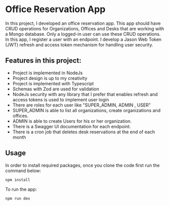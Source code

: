 # Office Reservation App

In this project, I developed an office reservation app. This app should have CRUD operations for Organizations, Offices and Desks that are working with a Mongo database. Only a logged-in user can use these CRUD operations. In this app, I register a user with an endpoint. I develop a Jason Web Token (JWT) refresh and access token mechanism for handling user security.


## Features in this project:
* Project is implemented in NodeJs
* Project design is up to my creativity
* Project is implemented with Typescript
* Schemas with Zod are used for validation
* NodeJs security with any library that I prefer that enables refresh and
access tokens is used to implement user login
* There are roles for each user like "SUPER_ADMIN, ADMIN , USER"
* SUPER_ADMIN is able to list all organizations, create organizations and
offices.
* ADMIN is able to create Users for his or her organization.
* There is a Swagger UI documentation for each endpoint.
* There is a cron job that deletes desk reservations at the end of each
month


## Usage
In order to install required packages, once you clone the code first run the command below:
```javascript
npm install
```
To run the app:
```javascript
npm run dev
```


